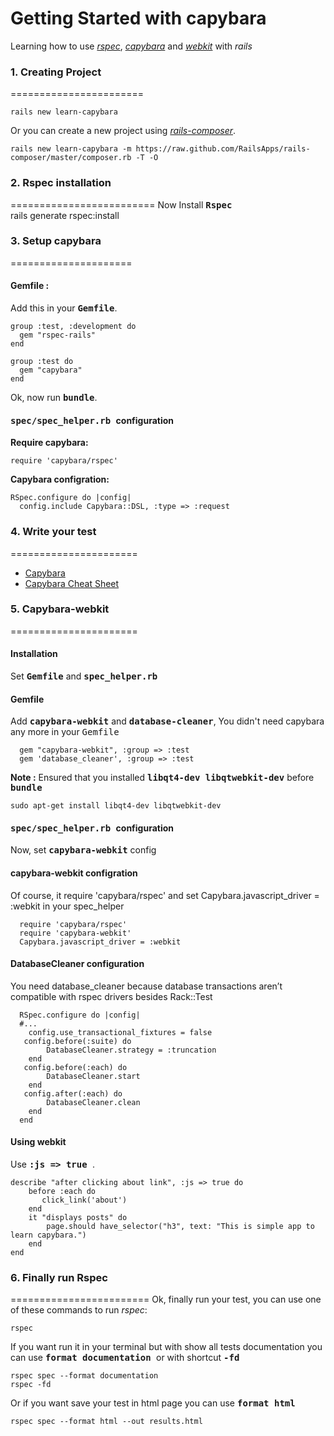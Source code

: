 Getting Started with capybara
=============================
Learning how to use [*rspec*](http://rubydoc.info/gems/rspec-rails/frames), [*capybara*](https://github.com/jnicklas/capybara) and [*webkit*](https://github.com/jnicklas/capybara#capybara-webkit) with *rails*

### 1. Creating Project
=======================

    rails new learn-capybara

  Or you can create a new project using [*rails-composer*](https://github.com/RailsApps/rails-composer).

    rails new learn-capybara -m https://raw.github.com/RailsApps/rails-composer/master/composer.rb -T -O

### 2. Rspec installation
=========================
Now Install <b><tt>Rspec</b></tt>  
    rails generate rspec:install

### 3. Setup capybara 
=====================
#### Gemfile :
   Add this in your <b><tt>Gemfile</b></tt>.

    group :test, :development do
      gem "rspec-rails"
    end

    group :test do
      gem "capybara"
    end
  
  Ok, now run <b><tt>bundle</b></tt>.


#### <tt> spec/spec_helper.rb </tt> configuration

  <b>Require capybara:</b>
  
    require 'capybara/rspec'

  <b>Capybara configration:</b>
  
    RSpec.configure do |config|
      config.include Capybara::DSL, :type => :request

### 4. Write your test
======================
* [Capybara](https://github.com/jnicklas/capybara)
* [Capybara Cheat Sheet](https://gist.github.com/428105)

### 5. Capybara-webkit
======================
#### Installation
Set <b><tt>Gemfile</b></tt> and <b><tt>spec_helper.rb</b></tt>
  
####  Gemfile
  
  Add <b><tt>capybara-webkit</b></tt> and <b><tt>database-cleaner</b></tt>, You didn't need capybara any more in your <tt>Gemfile</tt>
  
      gem "capybara-webkit", :group => :test
      gem 'database_cleaner', :group => :test
  <b>Note :</b>
  Ensured that you installed <b><tt>libqt4-dev libqtwebkit-dev</b></tt> before <b><tt>bundle</b></tt>
  
    sudo apt-get install libqt4-dev libqtwebkit-dev

####  <tt> spec/spec_helper.rb </tt> configuration
  Now, set <b><tt>capybara-webkit</b></tt> config
    
####  <b>capybara-webkit configration</b>
    
   Of course, it require 'capybara/rspec' and set Capybara.javascript_driver = :webkit in your spec_helper
   
      require 'capybara/rspec'
      require 'capybara-webkit'
      Capybara.javascript_driver = :webkit
 
####  <b>DatabaseCleaner configuration</b>
    
   You need database_cleaner because database transactions aren’t compatible with rspec drivers besides Rack::Test
   
      RSpec.configure do |config|
      #... 
        config.use_transactional_fixtures = false
       config.before(:suite) do
            DatabaseCleaner.strategy = :truncation
        end
       config.before(:each) do
            DatabaseCleaner.start
        end
       config.after(:each) do
            DatabaseCleaner.clean
        end
      end
#### Using webkit
  Use <b><tt> :js => true </b></tt>.
  
    describe "after clicking about link", :js => true do
    	before :each do
		   click_link('about')
		end
		it "displays posts" do
			page.should have_selector("h3", text: "This is simple app to learn capybara.")
		end
	end

### 6. Finally run Rspec
========================
Ok, finally run your test, you can use one of these commands to run *rspec*:
    
    rspec
  
If you want run it in your terminal but with show all tests documentation you can use <b><tt> format documentation </tt></b> or with shortcut <b><tt> -fd </tt></b> 

    rspec spec --format documentation
    rspec -fd

Or if you want save your test in html page you can use <b><tt>format html</tt></b>

    rspec spec --format html --out results.html
